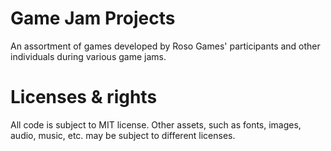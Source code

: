 # Game Jam Projects
An assortment of games developed by Roso Games' participants and other individuals during various game jams.

# Licenses & rights
All code is subject to MIT license. Other assets, such as fonts, images, audio, music, etc. may be subject to different licenses.
